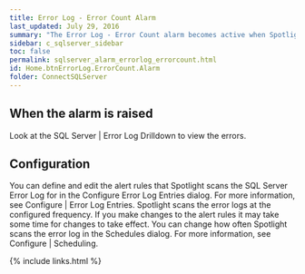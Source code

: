 ```yaml
---
title: ﻿Error Log - Error Count Alarm
last_updated: July 29, 2016
summary: "The Error Log - Error Count alarm becomes active when Spotlight on SQL Server detects messages that could be potential problems in the SQL Sever error log, SQL Server Agent error log, or the Windows event logs."
sidebar: c_sqlserver_sidebar
toc: false
permalink: sqlserver_alarm_errorlog_errorcount.html
id: Home.btnErrorLog.ErrorCount.Alarm
folder: ConnectSQLServer
---
```



## When the alarm is raised

Look at the SQL Server \| Error Log Drilldown to view the errors.

## Configuration

You can define and edit the alert rules that Spotlight scans the SQL Server Error Log for in the Configure Error Log Entries dialog. For more information, see Configure \| Error Log Entries.
Spotlight scans the error logs at the configured frequency. If you make changes to the alert rules it may take some time for changes to take effect. You can change how often Spotlight scans the error log in the Schedules dialog. For more information, see Configure \| Scheduling.

{% include links.html %}
